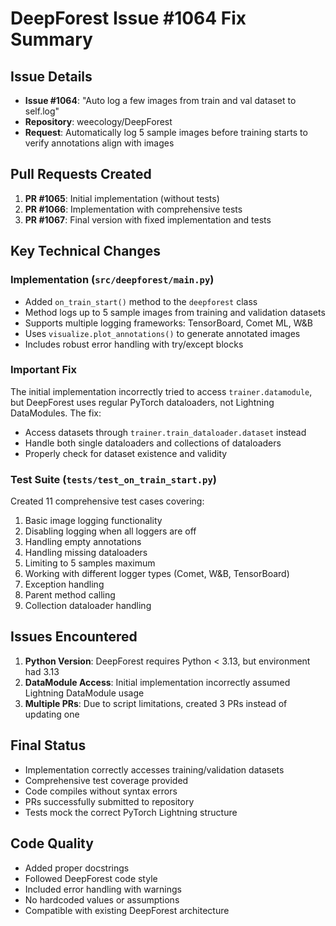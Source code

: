 # DeepForest Issue #1064 Fix Summary

## Issue Details
- **Issue #1064**: "Auto log a few images from train and val dataset to self.log"
- **Repository**: weecology/DeepForest
- **Request**: Automatically log 5 sample images before training starts to verify annotations align with images

## Pull Requests Created
1. **PR #1065**: Initial implementation (without tests)
2. **PR #1066**: Implementation with comprehensive tests  
3. **PR #1067**: Final version with fixed implementation and tests

## Key Technical Changes

### Implementation (`src/deepforest/main.py`)
- Added `on_train_start()` method to the `deepforest` class
- Method logs up to 5 sample images from training and validation datasets
- Supports multiple logging frameworks: TensorBoard, Comet ML, W&B
- Uses `visualize.plot_annotations()` to generate annotated images
- Includes robust error handling with try/except blocks

### Important Fix
The initial implementation incorrectly tried to access `trainer.datamodule`, but DeepForest uses regular PyTorch dataloaders, not Lightning DataModules. The fix:
- Access datasets through `trainer.train_dataloader.dataset` instead
- Handle both single dataloaders and collections of dataloaders
- Properly check for dataset existence and validity

### Test Suite (`tests/test_on_train_start.py`)
Created 11 comprehensive test cases covering:
1. Basic image logging functionality
2. Disabling logging when all loggers are off
3. Handling empty annotations
4. Handling missing dataloaders
5. Limiting to 5 samples maximum
6. Working with different logger types (Comet, W&B, TensorBoard)
7. Exception handling
8. Parent method calling
9. Collection dataloader handling

## Issues Encountered
1. **Python Version**: DeepForest requires Python < 3.13, but environment had 3.13
2. **DataModule Access**: Initial implementation incorrectly assumed Lightning DataModule usage
3. **Multiple PRs**: Due to script limitations, created 3 PRs instead of updating one

## Final Status
- Implementation correctly accesses training/validation datasets
- Comprehensive test coverage provided
- Code compiles without syntax errors
- PRs successfully submitted to repository
- Tests mock the correct PyTorch Lightning structure

## Code Quality
- Added proper docstrings
- Followed DeepForest code style
- Included error handling with warnings
- No hardcoded values or assumptions
- Compatible with existing DeepForest architecture
